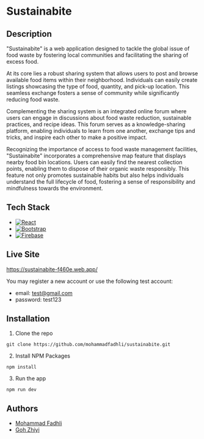 # Sustainabite

## Description

"Sustainabite" is a web application designed to tackle the global issue of food waste by fostering local communities and facilitating the sharing of excess food.

At its core lies a robust sharing system that allows users to post and browse available food items within their neighborhood. Individuals can easily create listings showcasing the type of food, quantity, and pick-up location. This seamless exchange fosters a sense of community while significantly reducing food waste.

Complementing the sharing system is an integrated online forum where users can engage in discussions about food waste reduction, sustainable practices, and recipe ideas. This forum serves as a knowledge-sharing platform, enabling individuals to learn from one another, exchange tips and tricks, and inspire each other to make a positive impact.

Recognizing the importance of access to food waste management facilities, "Sustainabite" incorporates a comprehensive map feature that displays nearby food bin locations. Users can easily find the nearest collection points, enabling them to dispose of their organic waste responsibly. This feature not only promotes sustainable habits but also helps individuals understand the full lifecycle of food, fostering a sense of responsibility and mindfulness towards the environment.

## Tech Stack

* [![React][React.js]][React-url]
* [![Bootstrap][Bootstrap.com]][Bootstrap-url]
* [![Firebase][Firebase]][Firebase-url]

## Live Site

https://sustainabite-f460e.web.app/

You may register a new account or use the following test account:

* email: test@gmail.com
* password: test123

## Installation

1. Clone the repo
```
git clone https://github.com/mohammadfadhli/sustainabite.git
```
2. Install NPM Packages
```
npm install
```
3. Run the app
```
npm run dev
```

## Authors
 
* [Mohammad Fadhli ](https://github.com/mohammadfadhli)
* [Goh Zhiyi](https://github.com/zzz-zhiyi)

<!-- MARKDOWN LINKS & IMAGES -->
<!-- https://www.markdownguide.org/basic-syntax/#reference-style-links -->
[React.js]: https://img.shields.io/badge/React-20232A?style=for-the-badge&logo=react&logoColor=61DAFB
[React-url]: https://reactjs.org/
[Bootstrap.com]: https://img.shields.io/badge/Bootstrap-563D7C?style=for-the-badge&logo=bootstrap&logoColor=white
[Bootstrap-url]: https://getbootstrap.com
[Firebase]: https://img.shields.io/badge/Firebase-039BE5?style=for-the-badge&logo=Firebase&logoColor=white
[Firebase-url]: https://firebase.google.com/